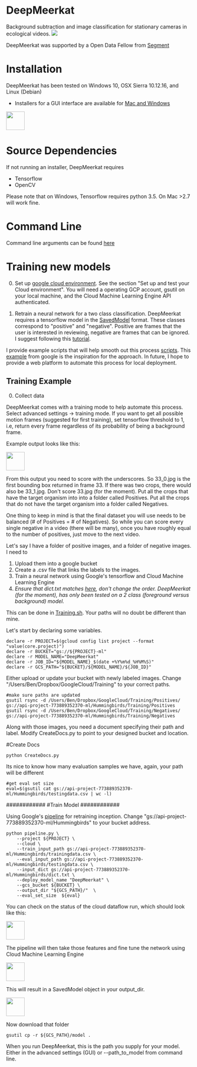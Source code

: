 # DeepMeerkat
Background subtraction and image classification for stationary cameras in ecological videos.
![](https://github.com/bw4sz/DeepMeerkat/blob/master/images/Hummingbird.png)

DeepMeerkat was supported by a Open Data Fellow from [Segment](https://open.segment.com/fellowship)

# Installation

DeepMeerkat has been tested on Windows 10, OSX Sierra 10.12.16, and Linux (Debian)

* Installers for a GUI interface are available for [Mac and Windows](benweinstein.weebly.com/deepmeerkat.html)
<img src="https://github.com/bw4sz/DeepMeerkat/blob/master/images/DeepMeerkatFrontScreen.png" style=" width:50px ; height:50px " />

# Source Dependencies

If not running an installer, DeepMeerkat requires

* Tensorflow
* OpenCV

Please note that on Windows, Tensorflow requires python 3.5. On Mac >2.7 will work fine.

# Command Line

Command line arguments can be found [here](https://github.com/bw4sz/DeepMeerkat/blob/master/DeepMeerkat/CommandArgs.py)

# Training new models

0. Set up [google cloud environment](https://cloud.google.com/ml-engine/docs/getting-started-training-prediction). See the section "Set up and test your Cloud environment". You will need a operating GCP account, gsutil on your local machine, and the Cloud Machine Learning Engine API authenticated.

1. Retrain a neural network for a two class classification. DeepMeerkat requires a tensorflow model in the [SavedModel](https://github.com/tensorflow/tensorflow/blob/master/tensorflow/python/saved_model/README.md) format. These classes correspond to "positive" and "negative". Positive are frames that the user is interested in reviewing, negative are frames that can be ignored. I suggest following this [tutorial](https://cloud.google.com/blog/big-data/2016/12/how-to-classify-images-with-tensorflow-using-google-cloud-machine-learning-and-cloud-dataflow). 

I provide example scripts that will help smooth out this process [scripts](https://github.com/bw4sz/DeepMeerkat/blob/master/training/Classification/Training.sh). This [example](https://cloud.google.com/blog/big-data/2016/12/how-to-classify-images-with-tensorflow-using-google-cloud-machine-learning-and-cloud-dataflow) from google is the inspiration for the approach. In future, I hope to provide a web platform to automate this process for local deployment.

## Training Example

0. Collect data

DeepMeerkat comes with a training mode to help automate this process. Select advanced settings -> training mode. If you want to get all possible motion frames (suggested for first training), set tensorflow threshold to 1, i.e, return every frame regardless of its probability of being a background frame.

Example output looks like this:

<img src="https://github.com/bw4sz/DeepMeerkat/blob/master/images/trainingmode.png" style=" width:50px ; height:50px " />

From this output you need to score with the underscores. So 33_0.jpg is the first bounding box returned in frame 33. If there was two crops, there would also be 33_1.jpg. Don't score 33.jpg (for the moment). Put all the crops that have the target organism into into a folder called Positives. Put all the crops that do not have the target organism into a folder called Negatives. 

One thing to keep in mind is that the final dataset you will use needs to be balanced (# of Positives = # of Negatives). So while you can score every single negative in a video (there will be many), once you have roughly equal to the number of positives, just move to the next video.

Let's say I have a folder of positive images, and a folder of negative images. I need to 

1. Upload them into a google bucket
2. Create a .csv file that links the labels to the images.
3. Train a neural network using Google's tensorflow and Cloud Machine Learning Engine
4. *Ensure that dict.txt matches [here](https://github.com/bw4sz/DeepMeerkat/blob/master/training/Classification/dict.txt), don't change the order. DeepMeerkat (for the moment), has only been tested on a 2 class (foreground versus background) model.*

This can be done in [Training.sh](https://github.com/bw4sz/DeepMeerkat/blob/master/training/Classification/Training.sh). Your paths will no doubt be different than mine.

Let's start by declaring some variables. 

```
declare -r PROJECT=$(gcloud config list project --format "value(core.project)")
declare -r BUCKET="gs://${PROJECT}-ml"
declare -r MODEL_NAME="DeepMeerkat"
declare -r JOB_ID="${MODEL_NAME}_$(date +%Y%m%d_%H%M%S)"
declare -r GCS_PATH="${BUCKET}/${MODEL_NAME}/${JOB_ID}"
```

Either upload or update your bucket with newly labeled images. Change "/Users/Ben/Dropbox/GoogleCloud/Training" to your correct paths.

```
#make sure paths are updated
gsutil rsync -d /Users/Ben/Dropbox/GoogleCloud/Training/Positives/ gs://api-project-773889352370-ml/Hummingbirds/Training/Positives
gsutil rsync -d /Users/Ben/Dropbox/GoogleCloud/Training/Negatives/ gs://api-project-773889352370-ml/Hummingbirds/Training/Negatives
```

Along with those images, you need a document specifying their path and label. Modify CreateDocs.py to point to your designed bucket and location.

#Create Docs
```
python CreateDocs.py
```

Its nice to know how many evaluation samples we have, again, your path will be different

```
#get eval set size
eval=$(gsutil cat gs://api-project-773889352370-ml/Hummingbirds/testingdata.csv | wc -l)
```

############
#Train Model
############

Using Google's [pipeline](https://cloud.google.com/blog/big-data/2016/12/how-to-classify-images-with-tensorflow-using-google-cloud-machine-learning-and-cloud-dataflow) for retraining inception. Change "gs://api-project-773889352370-ml/Hummingbirds" to your bucket address.

```
python pipeline.py \
    --project ${PROJECT} \
    --cloud \
    --train_input_path gs://api-project-773889352370-ml/Hummingbirds/trainingdata.csv \
    --eval_input_path gs://api-project-773889352370-ml/Hummingbirds/testingdata.csv \
    --input_dict gs://api-project-773889352370-ml/Hummingbirds/dict.txt \
    --deploy_model_name "DeepMeerkat" \
    --gcs_bucket ${BUCKET} \
    --output_dir "${GCS_PATH}/"  \
    --eval_set_size  ${eval} 
```
You can check on the status of the cloud dataflow run, which should look like this:

<img src="https://github.com/bw4sz/DeepMeerkat/blob/master/images/DataFlow.png" style=" width:50px ; height:50px " />

The pipeline will then take those features and fine tune the network using Cloud Machine Learning Engine

<img src="https://github.com/bw4sz/DeepMeerkat/blob/master/images/Engine.png" style=" width:50px ; height:50px " />

This will result in a SavedModel object in your output_dir. 

<img src="https://github.com/bw4sz/DeepMeerkat/blob/master/images/model.png" style=" width:50px ; height:50px " />

Now download that folder

```
gsutil cp -r ${GCS_PATH}/model .
```

When you run DeepMeerkat, this is the path you supply for your model. Either in the advanced settings (GUI) or --path_to_model from command line.

